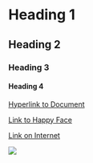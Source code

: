 # Heading 1

## Heading 2

### Heading 3

#### Heading 4

[Hyperlink to Document](/doc/Index)

[Link to Happy Face](/static/happy.jpg)

[Link on Internet](http://google.com)

![](/static/happy.jpg)